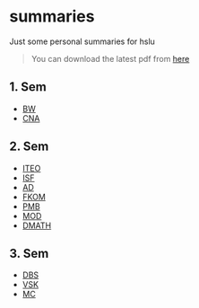 # summaries
Just some personal summaries for hslu

> You can download the latest pdf from [here](https://github.com/chefe/summaries/releases)

## 1. Sem
* [BW](bw)
* [CNA](cna)

## 2. Sem
* [ITEO](iteo)
* [ISF](isf)
* [AD](ad)
* [FKOM](fkom)
* [PMB](pmb)
* [MOD](pmb)
* [DMATH](https://github.com/hslu-students/dmath)

## 3. Sem
* [DBS](dbs)
* [VSK](vsk)
* [MC](mc)
